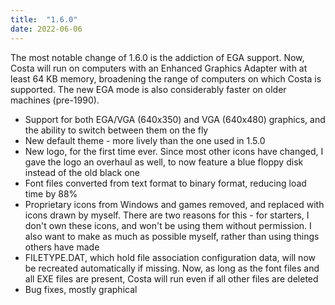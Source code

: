 ```yaml
---
title:  "1.6.0"
date: 2022-06-06
---
```

The most notable change of 1.6.0 is the addiction of EGA support. Now, Costa will run on computers with an Enhanced Graphics Adapter with at least 64 KB memory, broadening the range of computers on which Costa is supported. The new EGA mode is also considerably faster on older machines (pre-1990).

- Support for both EGA/VGA (640x350) and VGA (640x480) graphics, and the ability to switch between them on the fly
- New default theme - more lively than the one used in 1.5.0
- New logo, for the first time ever. Since most other icons have changed, I gave the logo an overhaul as well, to now feature a blue floppy disk instead of the old black one
- Font files converted from text format to binary format, reducing load time by 88%
- Proprietary icons from Windows and games removed, and replaced with icons drawn by myself. There are two reasons for this - for starters, I don't own these icons, and won't be using them without permission. I also want to make as much as possible myself, rather than using things others have made
- FILETYPE.DAT, which hold file association configuration data, will now be recreated automatically if missing. Now, as long as the font files and all EXE files are present, Costa will run even if all other files are deleted
- Bug fixes, mostly graphical
